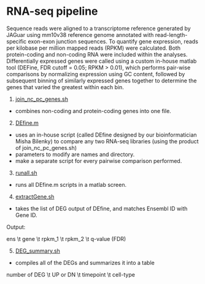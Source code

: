RNA-seq pipeline
================

Sequence reads were aligned to a transcriptome reference generated by JAGuar using mm10v38 reference genome annotated with read-length-specific exon-exon junction sequences. To quantify gene expression, reads per kilobase per million mapped reads (RPKM) were calculated. Both protein-coding and non-coding RNA were included within the analyses. Differentially expressed genes were called using a custom in-house matlab tool (DEFine, FDR cutoff = 0.05; RPKM > 0.01), which performs pair-wise comparisons by normalizing expression using GC content, followed by subsequent binning of similarly expressed genes together to determine the genes that varied the greatest within each bin.

1) [join_nc_pc_genes.sh](https://github.com/Jwong684/bioinformatics/tree/master/analyses/join_nc_pc_genes.sh)

- combines non-coding and protein-coding genes into one file.

2) [DEfine.m](https://github.com/Jwong684/bioinformatics/tree/master/analyses/DEfine.m)

- uses an in-house script (called DEfine designed by our bioinformatician Misha Bilenky) to compare any two RNA-seq libraries (using the product of join_nc_pc_genes.sh)
- parameters to modify are names and directory.
- make a separate script for every pairwise comparison performed.

3) [runall.sh](https://github.com/Jwong684/bioinformatics/tree/master/analyses/runall.sh)

- runs all DEfine.m scripts in a matlab screen.

4) [extractGene.sh](https://github.com/Jwong684/bioinformatics/tree/master/analyses/extractGene.sh)

- takes the list of DEG output of DEfine, and matches Ensembl ID with Gene ID.

Output:

ens \t gene \t rpkm_1 \t rpkm_2 \t q-value (FDR)

5) [DEG_summary.sh](https://github.com/Jwong684/bioinformatics/tree/master/analyses/DEG_summary.sh)

- compiles all of the DEGs and summarizes it into a table

number of DEG \t UP or DN \t timepoint \t cell-type